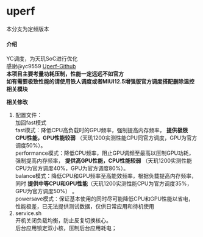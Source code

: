 # uperf
本分支为定频版本
#### 介绍  
YC调度，为天玑SoC进行优化  
感谢@yc9559 [Uperf-Github](https://github.com/yc9559/uperf)  
 **本项目主要考量功耗压制，性能一定远远不如官方**  
 **如有需要极致性能的请使用铁人调度或者MIUI12.5增强版官方调度搭配删除温控相关模块** 

 **相关修改**  
1. 配置文件：  
加回fast模式  
fast模式：降低CPU高负载时的GPU频率，强制提高内存频率， **提供极限CPU性能，GPU性能较弱** （天玑1200实测性能CPU同官方调度，GPU为官方调度50%）。  
performance模式：降低CPU频率，阻止GPU调频至最高以压制GPU功耗，强制提高内存频率， **提供高GPU性能，CPU性能较弱** （天玑1200实测性能CPU为官方调度40%，GPU为官方调度80%）。  
balance模式：降低CPU和GPU频率至高能效频率，根据负载提高内存频率，同时 **提供中等CPU和GPU性能**（天玑1200实测性能CPU为官方调度35%，GPU为官方调度50%） 。  
powersave模式：保证基本使用的同时尽可能降低CPU和GPU性能以省电，性能极差，已无法提供测试数据，仅供日常应用和待机使用  
2. service.sh  
开机关闭负载均衡，防止反复切换核心。    
后台应用锁定双小核，压制后台应用耗电；  
